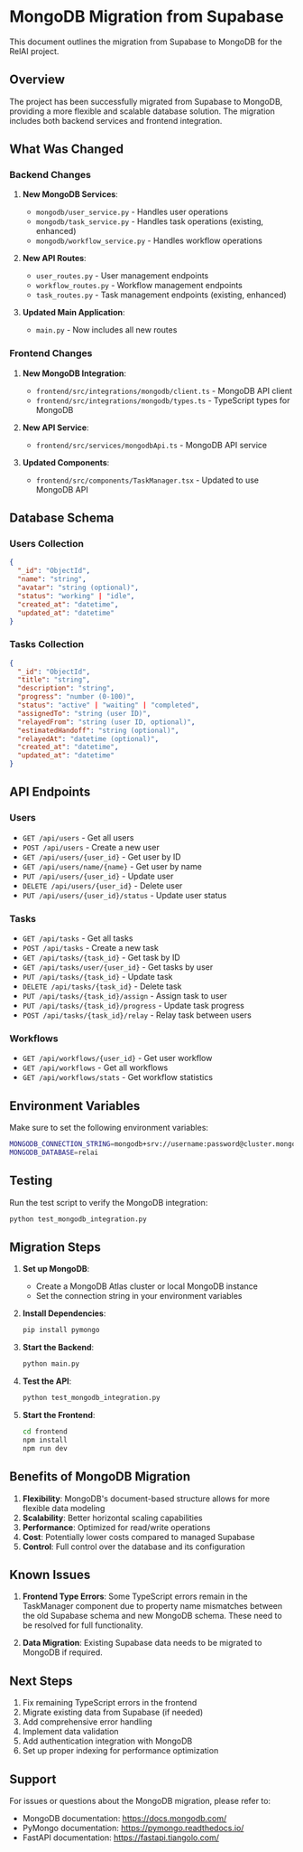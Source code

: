 # MongoDB Migration from Supabase

This document outlines the migration from Supabase to MongoDB for the RelAI project.

## Overview

The project has been successfully migrated from Supabase to MongoDB, providing a more flexible and scalable database solution. The migration includes both backend services and frontend integration.

## What Was Changed

### Backend Changes

1. **New MongoDB Services**:
   - `mongodb/user_service.py` - Handles user operations
   - `mongodb/task_service.py` - Handles task operations (existing, enhanced)
   - `mongodb/workflow_service.py` - Handles workflow operations

2. **New API Routes**:
   - `user_routes.py` - User management endpoints
   - `workflow_routes.py` - Workflow management endpoints
   - `task_routes.py` - Task management endpoints (existing, enhanced)

3. **Updated Main Application**:
   - `main.py` - Now includes all new routes

### Frontend Changes

1. **New MongoDB Integration**:
   - `frontend/src/integrations/mongodb/client.ts` - MongoDB API client
   - `frontend/src/integrations/mongodb/types.ts` - TypeScript types for MongoDB

2. **New API Service**:
   - `frontend/src/services/mongodbApi.ts` - MongoDB API service

3. **Updated Components**:
   - `frontend/src/components/TaskManager.tsx` - Updated to use MongoDB API

## Database Schema

### Users Collection
```json
{
  "_id": "ObjectId",
  "name": "string",
  "avatar": "string (optional)",
  "status": "working" | "idle",
  "created_at": "datetime",
  "updated_at": "datetime"
}
```

### Tasks Collection
```json
{
  "_id": "ObjectId",
  "title": "string",
  "description": "string",
  "progress": "number (0-100)",
  "status": "active" | "waiting" | "completed",
  "assignedTo": "string (user ID)",
  "relayedFrom": "string (user ID, optional)",
  "estimatedHandoff": "string (optional)",
  "relayedAt": "datetime (optional)",
  "created_at": "datetime",
  "updated_at": "datetime"
}
```

## API Endpoints

### Users
- `GET /api/users` - Get all users
- `POST /api/users` - Create a new user
- `GET /api/users/{user_id}` - Get user by ID
- `GET /api/users/name/{name}` - Get user by name
- `PUT /api/users/{user_id}` - Update user
- `DELETE /api/users/{user_id}` - Delete user
- `PUT /api/users/{user_id}/status` - Update user status

### Tasks
- `GET /api/tasks` - Get all tasks
- `POST /api/tasks` - Create a new task
- `GET /api/tasks/{task_id}` - Get task by ID
- `GET /api/tasks/user/{user_id}` - Get tasks by user
- `PUT /api/tasks/{task_id}` - Update task
- `DELETE /api/tasks/{task_id}` - Delete task
- `PUT /api/tasks/{task_id}/assign` - Assign task to user
- `PUT /api/tasks/{task_id}/progress` - Update task progress
- `POST /api/tasks/{task_id}/relay` - Relay task between users

### Workflows
- `GET /api/workflows/{user_id}` - Get user workflow
- `GET /api/workflows` - Get all workflows
- `GET /api/workflows/stats` - Get workflow statistics

## Environment Variables

Make sure to set the following environment variables:

```bash
MONGODB_CONNECTION_STRING=mongodb+srv://username:password@cluster.mongodb.net/
MONGODB_DATABASE=relai
```

## Testing

Run the test script to verify the MongoDB integration:

```bash
python test_mongodb_integration.py
```

## Migration Steps

1. **Set up MongoDB**:
   - Create a MongoDB Atlas cluster or local MongoDB instance
   - Set the connection string in your environment variables

2. **Install Dependencies**:
   ```bash
   pip install pymongo
   ```

3. **Start the Backend**:
   ```bash
   python main.py
   ```

4. **Test the API**:
   ```bash
   python test_mongodb_integration.py
   ```

5. **Start the Frontend**:
   ```bash
   cd frontend
   npm install
   npm run dev
   ```

## Benefits of MongoDB Migration

1. **Flexibility**: MongoDB's document-based structure allows for more flexible data modeling
2. **Scalability**: Better horizontal scaling capabilities
3. **Performance**: Optimized for read/write operations
4. **Cost**: Potentially lower costs compared to managed Supabase
5. **Control**: Full control over the database and its configuration

## Known Issues

1. **Frontend Type Errors**: Some TypeScript errors remain in the TaskManager component due to property name mismatches between the old Supabase schema and new MongoDB schema. These need to be resolved for full functionality.

2. **Data Migration**: Existing Supabase data needs to be migrated to MongoDB if required.

## Next Steps

1. Fix remaining TypeScript errors in the frontend
2. Migrate existing data from Supabase (if needed)
3. Add comprehensive error handling
4. Implement data validation
5. Add authentication integration with MongoDB
6. Set up proper indexing for performance optimization

## Support

For issues or questions about the MongoDB migration, please refer to:
- MongoDB documentation: https://docs.mongodb.com/
- PyMongo documentation: https://pymongo.readthedocs.io/
- FastAPI documentation: https://fastapi.tiangolo.com/ 
